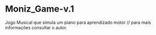 # Moniz_Game-v.1
Jogo Musical que simula um piano para aprendizado motor // para mais informações consultar o autor.
